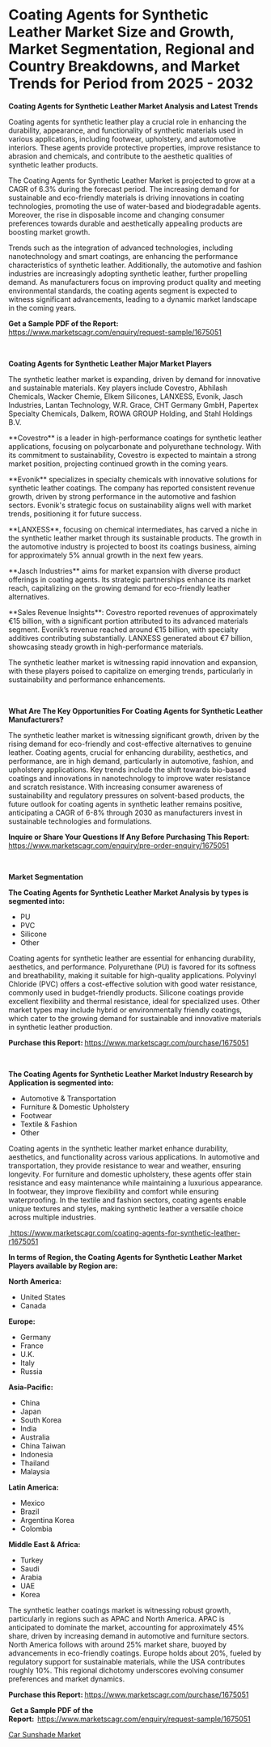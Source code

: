 <p><h1>Coating Agents for Synthetic Leather Market Size and Growth, Market Segmentation, Regional and Country Breakdowns, and Market Trends for Period from 2025 -  2032</h1></p><p><strong>Coating Agents for Synthetic Leather Market Analysis and Latest Trends</strong></p>
<p><p>Coating agents for synthetic leather play a crucial role in enhancing the durability, appearance, and functionality of synthetic materials used in various applications, including footwear, upholstery, and automotive interiors. These agents provide protective properties, improve resistance to abrasion and chemicals, and contribute to the aesthetic qualities of synthetic leather products.</p><p>The Coating Agents for Synthetic Leather Market is projected to grow at a CAGR of 6.3% during the forecast period. The increasing demand for sustainable and eco-friendly materials is driving innovations in coating technologies, promoting the use of water-based and biodegradable agents. Moreover, the rise in disposable income and changing consumer preferences towards durable and aesthetically appealing products are boosting market growth. </p><p>Trends such as the integration of advanced technologies, including nanotechnology and smart coatings, are enhancing the performance characteristics of synthetic leather. Additionally, the automotive and fashion industries are increasingly adopting synthetic leather, further propelling demand. As manufacturers focus on improving product quality and meeting environmental standards, the coating agents segment is expected to witness significant advancements, leading to a dynamic market landscape in the coming years.</p></p>
<p><strong>Get a Sample PDF of the Report:&nbsp;</strong> <a href="https://www.marketscagr.com/enquiry/request-sample/1675051?utm_campaign=2936&utm_medium=2&utm_source=Github&utm_content=ia&utm_term=25032025&utm_id=coating-agents-for-synthetic-leather">https://www.marketscagr.com/enquiry/request-sample/1675051</a></p>
<p>&nbsp;</p>
<p><strong>Coating Agents for Synthetic Leather Major Market Players</strong></p>
<p><p>The synthetic leather market is expanding, driven by demand for innovative and sustainable materials. Key players include Covestro, Abhilash Chemicals, Wacker Chemie, Elkem Silicones, LANXESS, Evonik, Jasch Industries, Lantan Technology, W.R. Grace, CHT Germany GmbH, Papertex Specialty Chemicals, Dalkem, ROWA GROUP Holding, and Stahl Holdings B.V.</p><p>**Covestro** is a leader in high-performance coatings for synthetic leather applications, focusing on polycarbonate and polyurethane technology. With its commitment to sustainability, Covestro is expected to maintain a strong market position, projecting continued growth in the coming years.</p><p>**Evonik** specializes in specialty chemicals with innovative solutions for synthetic leather coatings. The company has reported consistent revenue growth, driven by strong performance in the automotive and fashion sectors. Evonik's strategic focus on sustainability aligns well with market trends, positioning it for future success.</p><p>**LANXESS**, focusing on chemical intermediates, has carved a niche in the synthetic leather market through its sustainable products. The growth in the automotive industry is projected to boost its coatings business, aiming for approximately 5% annual growth in the next few years.</p><p>**Jasch Industries** aims for market expansion with diverse product offerings in coating agents. Its strategic partnerships enhance its market reach, capitalizing on the growing demand for eco-friendly leather alternatives.</p><p>**Sales Revenue Insights**: Covestro reported revenues of approximately €15 billion, with a significant portion attributed to its advanced materials segment. Evonik’s revenue reached around €15 billion, with specialty additives contributing substantially. LANXESS generated about €7 billion, showcasing steady growth in high-performance materials.</p><p>The synthetic leather market is witnessing rapid innovation and expansion, with these players poised to capitalize on emerging trends, particularly in sustainability and performance enhancements.</p></p>
<p>&nbsp;</p>
<p><strong>What Are The Key Opportunities For Coating Agents for Synthetic Leather Manufacturers?</strong></p>
<p><p>The synthetic leather market is witnessing significant growth, driven by the rising demand for eco-friendly and cost-effective alternatives to genuine leather. Coating agents, crucial for enhancing durability, aesthetics, and performance, are in high demand, particularly in automotive, fashion, and upholstery applications. Key trends include the shift towards bio-based coatings and innovations in nanotechnology to improve water resistance and scratch resistance. With increasing consumer awareness of sustainability and regulatory pressures on solvent-based products, the future outlook for coating agents in synthetic leather remains positive, anticipating a CAGR of 6-8% through 2030 as manufacturers invest in sustainable technologies and formulations.</p></p>
<p><strong>Inquire or Share Your Questions If Any Before Purchasing This Report:</strong> <a href="https://www.marketscagr.com/enquiry/pre-order-enquiry/1675051?utm_campaign=2936&utm_medium=2&utm_source=Github&utm_content=ia&utm_term=25032025&utm_id=coating-agents-for-synthetic-leather">https://www.marketscagr.com/enquiry/pre-order-enquiry/1675051</a></p>
<p>&nbsp;</p>
<p><strong>Market Segmentation</strong></p>
<p><strong>The Coating Agents for Synthetic Leather Market Analysis by types is segmented into:</strong></p>
<p><ul><li>PU</li><li>PVC</li><li>Silicone</li><li>Other</li></ul></p>
<p><p>Coating agents for synthetic leather are essential for enhancing durability, aesthetics, and performance. Polyurethane (PU) is favored for its softness and breathability, making it suitable for high-quality applications. Polyvinyl Chloride (PVC) offers a cost-effective solution with good water resistance, commonly used in budget-friendly products. Silicone coatings provide excellent flexibility and thermal resistance, ideal for specialized uses. Other market types may include hybrid or environmentally friendly coatings, which cater to the growing demand for sustainable and innovative materials in synthetic leather production.</p></p>
<p><strong>Purchase this Report:&nbsp;</strong><a href="https://www.marketscagr.com/purchase/1675051?utm_campaign=2936&utm_medium=2&utm_source=Github&utm_content=ia&utm_term=25032025&utm_id=coating-agents-for-synthetic-leather">https://www.marketscagr.com/purchase/1675051</a></p>
<p>&nbsp;</p>
<p><strong>The Coating Agents for Synthetic Leather Market Industry Research by Application is segmented into:</strong></p>
<p><ul><li>Automotive & Transportation</li><li>Furniture & Domestic Upholstery</li><li>Footwear</li><li>Textile & Fashion</li><li>Other</li></ul></p>
<p><p>Coating agents in the synthetic leather market enhance durability, aesthetics, and functionality across various applications. In automotive and transportation, they provide resistance to wear and weather, ensuring longevity. For furniture and domestic upholstery, these agents offer stain resistance and easy maintenance while maintaining a luxurious appearance. In footwear, they improve flexibility and comfort while ensuring waterproofing. In the textile and fashion sectors, coating agents enable unique textures and styles, making synthetic leather a versatile choice across multiple industries.</p></p>
<p><a href="https://www.marketscagr.com/coating-agents-for-synthetic-leather-r1675051?utm_campaign=2936&utm_medium=2&utm_source=Github&utm_content=ia&utm_term=25032025&utm_id=coating-agents-for-synthetic-leather">&nbsp;https://www.marketscagr.com/coating-agents-for-synthetic-leather-r1675051</a></p>
<p><strong>In terms of Region, the Coating Agents for Synthetic Leather Market Players available by Region are:</strong></p>
<p>
    <p> <strong> North America: </strong>
        <ul>
            <li>United States</li>
            <li>Canada</li>
        </ul>
        </p> 
    <p> <strong> Europe: </strong>
        <ul>
            <li>Germany</li>
            <li>France</li>
            <li>U.K.</li>
            <li>Italy</li>
            <li>Russia</li>
        </ul>
        </p> 
    <p> <strong> Asia-Pacific: </strong>
        <ul>
            <li>China</li>
            <li>Japan</li>
            <li>South Korea</li>
            <li>India</li>
            <li>Australia</li>
            <li>China Taiwan</li>
            <li>Indonesia</li>
            <li>Thailand</li>
            <li>Malaysia</li>
        </ul>
        </p> 
    <p> <strong> Latin America: </strong>
        <ul>
            <li>Mexico</li>
            <li>Brazil</li>
            <li>Argentina Korea</li>
            <li>Colombia</li>
        </ul>
        </p> 
    <p> <strong> Middle East & Africa: </strong>
        <ul>
            <li>Turkey</li>
            <li>Saudi</li>
            <li>Arabia</li>
            <li>UAE</li>
            <li>Korea</li>
        </ul>
    </p>
    </p>
<p><p>The synthetic leather coatings market is witnessing robust growth, particularly in regions such as APAC and North America. APAC is anticipated to dominate the market, accounting for approximately 45% share, driven by increasing demand in automotive and furniture sectors. North America follows with around 25% market share, buoyed by advancements in eco-friendly coatings. Europe holds about 20%, fueled by regulatory support for sustainable materials, while the USA contributes roughly 10%. This regional dichotomy underscores evolving consumer preferences and market dynamics.</p></p>
<p><strong>Purchase this Report: </strong><a href="https://www.marketscagr.com/purchase/1675051?utm_campaign=2936&utm_medium=2&utm_source=Github&utm_content=ia&utm_term=25032025&utm_id=coating-agents-for-synthetic-leather">https://www.marketscagr.com/purchase/1675051</a></p>
<p>&nbsp;<strong>Get a Sample PDF of the Report:&nbsp;&nbsp;</strong><a href="https://www.marketscagr.com/enquiry/request-sample/1675051?utm_campaign=2936&utm_medium=2&utm_source=Github&utm_content=ia&utm_term=25032025&utm_id=coating-agents-for-synthetic-leather">https://www.marketscagr.com/enquiry/request-sample/1675051</a></p>
<p><strong></strong></p>
<p><p><a href="https://github.com/haaszgettre6/Market-Research-Report-List-1/blob/main/car-sunshade-market.md?utm_campaign=2936&utm_medium=2&utm_source=Github&utm_content=ia&utm_term=25032025&utm_id=coating-agents-for-synthetic-leather">Car Sunshade Market</a></p></p>